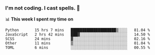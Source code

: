 ### I'm not coding. I cast spells. 🎩

📊 **This week I spent my time on**
<!--START_SECTION:waka-->
```text
Python       15 hrs 7 mins   ████████████████████▒░░░░   81.04 % 
JavaScript   2 hrs 42 mins   ███▓░░░░░░░░░░░░░░░░░░░░░   14.50 % 
SCSS         24 mins         ▓░░░░░░░░░░░░░░░░░░░░░░░░   02.16 % 
Other        11 mins         ▒░░░░░░░░░░░░░░░░░░░░░░░░   01.04 % 
TOML         6 mins          ░░░░░░░░░░░░░░░░░░░░░░░░░   00.55 % 
```
<!--END_SECTION:waka-->
